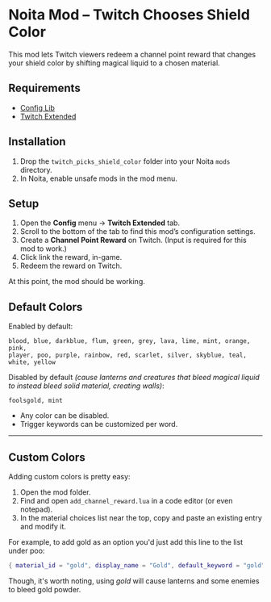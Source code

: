 # Noita Mod – Twitch Chooses Shield Color

This mod lets Twitch viewers redeem a channel point reward that changes your shield color by shifting magical liquid to a chosen material.

## Requirements

* [Config Lib](https://steamcommunity.com/sharedfiles/filedetails/?id=2287710542)
* [Twitch Extended](https://steamcommunity.com/sharedfiles/filedetails/?id=2258441901)

## Installation

1. Drop the `twitch_picks_shield_color` folder into your Noita `mods` directory.
2. In Noita, enable unsafe mods in the mod menu.

## Setup

1. Open the **Config** menu → **Twitch Extended** tab.
2. Scroll to the bottom of the tab to find this mod’s configuration settings.
3. Create a **Channel Point Reward** on Twitch. (Input is required for this mod to work.)
4. Click link the reward, in-game.
5. Redeem the reward on Twitch.

At this point, the mod should be working.

## Default Colors

Enabled by default:

```
blood, blue, darkblue, flum, green, grey, lava, lime, mint, orange, pink,
player, poo, purple, rainbow, red, scarlet, silver, skyblue, teal, white, yellow
```

Disabled by default *(cause lanterns and creatures that bleed magical liquid to instead bleed solid material, creating walls)*:

```
foolsgold, mint
```

* Any color can be disabled.
* Trigger keywords can be customized per word.

---

## Custom Colors

Adding custom colors is pretty easy:

1. Open the mod folder.
2. Find and open `add_channel_reward.lua` in a code editor (or even notepad).
3. In the material choices list near the top, copy and paste an existing entry and modify it.

For example, to add gold as an option you'd just add this line to the list under poo:

```lua
{ material_id = "gold", display_name = "Gold", default_keyword = "gold", default_enabled = true },
```

Though, it's worth noting, using *gold* will cause lanterns and some enemies to bleed gold powder.
